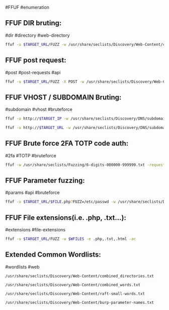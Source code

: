 #FFUF #enumeration 

**FFUF DIR bruting:**
---
#dir #directory #web-directory 

```bash
ffuf -u $TARGET_URL/FUZZ -w /usr/share/seclists/Discovery/Web-Content/common.txt
```

**FFUF post request:**
---
#post #post-requests #api

```bash
ffuf -u $TARGET_URL/FUZZ -X POST -w /usr/share/seclists/Discovery/Web-Content/raft-medium-directories-lowercase.txt -mc all -fs 50 #-fs - filter results with file size equal to 50
```

**FFUF VHOST / SUBDOMAIN Bruting:**
---
#subdomain #vhost #bruteforce 

```bash
ffuf -u http://$TARGET_IP -w /usr/share/seclists/Discovery/DNS/subdomains-top1million-20000.txt -H "Host: FUZZ.$TARGET_URL"
```

```bash
ffuf -u http://$TARGET_URL -w /usr/share/seclists/Discovery/DNS/subdomains-top1million-20000.txt -H "Host: FUZZ.$TARGET_URL" -fs #default size
```

**FFUF Brute force 2FA TOTP code auth:**
---
#2fa #TOTP #bruteforce 

```bash
ffuf -w /usr/share/seclists/Fuzzing/6-digits-000000-999999.txt -request $BURPREQUEST -t 100
```

**FFUF Parameter fuzzing:**
---
#params #api #bruteforce 

```bash
ffuf -u $TARGET_URL/$FILE.php?FUZZ=/etc/passwd -w /usr/share/seclists/Discovery/Web-Content/burp-parameter-names.txt -ac
```

FFUF File extensions(i.e. .php, .txt...):
---
#extensions #file-extensions

```bash
ffuf -u $TARGET_URL/FUZZ -w $WFILES -e .php,.txt,.html -ac
```

**Extended Common Wordlists:**
---
#wordlists #web

```
/usr/share/seclists/Discovery/Web-Content/combined_directories.txt
```

```
/usr/share/seclists/Discovery/Web-Content/combined_words.txt
```

```
/usr/share/seclists/Discovery/Web-Content/raft-small-words.txt
```

```
/usr/share/seclists/Discovery/Web-Content/burp-parameter-names.txt
```
